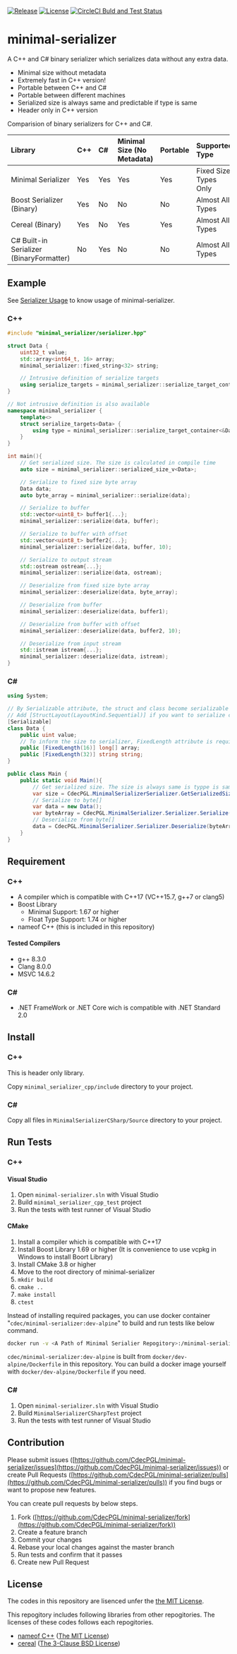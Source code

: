 [![Release](https://img.shields.io/github/v/release/CdecPGL/minimal-serializer?include_prereleases&sort=semver)](https://github.com/CdecPGL/minimal-serializer/releases)
[![License](https://img.shields.io/github/license/CdecPGL/minimal-serializer)](https://github.com/CdecPGL/minimal-serializer/blob/master/LICENSE)
[![CircleCI Buld and Test Status](https://circleci.com/gh/CdecPGL/minimal-serializer/tree/master.svg?style=shield)](https://circleci.com/gh/CdecPGL/minimal-serializer/tree/master)

# minimal-serializer

A C++ and C# binary serializer which serializes data without any extra data.

- Minimal size without metadata
- Extremely fast in C++ version!
- Portable between C++ and C#
- Portable between different machines
- Serialized size is always same and predictable if type is same
- Header only in C++ version

Comparision of binary serializers for C++ and C#.

|Library|C++|C#|Minimal Size (No Metadata)|Portable|Supported Type|
|:---|:---|:---|:---|:---|:---|
|Minimal Serializer|Yes|Yes|Yes|Yes|Fixed Size Types Only|
|Boost Serializer (Binary)|Yes|No|No|No|Almost All Types|
|Cereal (Binary)|Yes|No|Yes|Yes|Almost All Types|
|C# Built-in Serializer (BinaryFormatter)|No|Yes|No|No|Almost All Types|

## Example

See [Serializer Usage](documents/serializer.md) to know usage of minimal-serializer.

### C++

```cpp
#include "minimal_serializer/serializer.hpp"

struct Data {
    uint32_t value;
    std::array<int64_t, 16> array;
    minimal_serializer::fixed_string<32> string;

    // Intrusive definition of serialize targets
    using serialize_targets = minimal_serializer::serialize_target_container<&Data::value, &Data::array, &Data::string>;
}

// Not intrusive definition is also available
namespace minimal_serializer {
    template<>
    struct serialize_targets<Data> {
        using type = minimal_serializer::serialize_target_container<&Data::value, &Data::array, &Data::string>;
    }
}

int main(){
    // Get serialized size. The size is calculated in compile time
    auto size = minimal_serializer::serialized_size_v<Data>;

    // Serialize to fixed size byte array
    Data data;
    auto byte_array = minimal_serializer::serialize(data);

    // Serialize to buffer
    std::vector<uint8_t> buffer1{...};
    minimal_serializer::serialize(data, buffer);

    // Serialize to buffer with offset
    std::vector<uint8_t> buffer2{...};
    minimal_serializer::serialize(data, buffer, 10);

    // Serialize to output stream
    std::ostream ostream{...};
    minimal_serializer::serialize(data, ostream);

    // Deserialize from fixed size byte array
    minimal_serializer::deserialize(data, byte_array);

    // Deserialize from buffer
    minimal_serializer::deserialize(data, buffer1);

    // Deserialize from buffer with offset
    minimal_serializer::deserialize(data, buffer2, 10);

    // Deserialize from input stream
    std::istream istream{...};
    minimal_serializer::deserialize(data, istream);
}
```

### C#

```csharp
using System;

// By Serializable attribute, the struct and class become serializable with minimal-serializer
// Add [StructLayout(LayoutKind.Sequential)] if you want to serialize class
[Serializable]
class Data {
    public uint value;
    // To inform the size to serializer, FixedLength attribute is required
    public [FixedLength(16)] long[] array;
    public [FixedLength(32)] string string;
}

public class Main {
    public static void Main(){
        // Get serialized size. The size is always same is typpe is same
        var size = CdecPGL.MinimalSerializerSerializer.GetSerializedSize<Data>();
        // Serialize to byte[]
        var data = new Data();
        var byteArray = CdecPGL.MinimalSerializer.Serializer.Serialize(data);
        // Deserialize from byte[]
        data = CdecPGL.MinimalSerializer.Serializer.Deserialize(byteArray);
    }
}
```

## Requirement

### C++

- A compiler which is compatible with C++17 (VC++15.7, g++7 or clang5)
- Boost Library
  - Minimal Support: 1.67 or higher
  - Float Type Support: 1.74 or higher
- nameof C++ (this is included in this repository)

#### Tested Compilers

- g++ 8.3.0
- Clang 8.0.0
- MSVC 14.6.2

### C#

- .NET FrameWork or .NET Core wich is compatible with .NET Standard 2.0

## Install

### C++

This is header only library.

Copy `minimal_serializer_cpp/include` directory to your project.

### C#

Copy all files in `MinimalSerializerCSharp/Source` directory to your project.

## Run Tests

### C++

#### Visual Studio

1. Open `minimal-serializer.sln` with Visual Studio
1. Build `minimal_serializer_cpp_test` project
1. Run the tests with test runner of Visual Studio

#### CMake

1. Install a compiler which is compatible with C++17
1. Install Boost Library 1.69 or higher (It is convenience to use vcpkg in Windows to install Boort Library)
1. Install CMake 3.8 or higher
1. Move to the root directory of minimal-serializer
1. `mkdir build`
1. `cmake ..`
1. `make install`
1. `ctest`

Instead of installing required packages, you can use docker container "`cdec/minimal-serializer:dev-alpine`" to build and run tests like below command.

```bash
docker run -v <A Path of Minimal Serialier Repogitory>:/minimal-serializer -itd cdec/minimal-serializer:dev-alpine
```

`cdec/minimal-serializer:dev-alpine` is built from `docker/dev-alpine/Dockerfile` in this repository.
You can build a docker image yourself with `docker/dev-alpine/Dockerfile` if you need.

### C#

1. Open `minimal-serializer.sln` with Visual Studio
1. Build `MinimalSerializerCSharpTest` project
1. Run the tests with test runner of Visual Studio

## Contribution

Please submit issues ([https://github.com/CdecPGL/minimal-serializer/issues](https://github.com/CdecPGL/minimal-serializer/issues)) or create Pull Requests ([https://github.com/CdecPGL/minimal-serializer/pulls](https://github.com/CdecPGL/minimal-serializer/pulls)) if you find bugs or want to propose new features.

You can create pull requests by below steps.

1. Fork ([https://github.com/CdecPGL/minimal-serializer/fork](https://github.com/CdecPGL/minimal-serializer/fork))
1. Create a feature branch
1. Commit your changes
1. Rebase your local changes against the master branch
1. Run tests and confirm that it passes
1. Create new Pull Request

## License

The codes in this repository are lisenced unfer the [the MIT License](https://github.com/CdecPGL/minimal-serializer/blob/master/LICENSE).

This repogitory includes following libraries from other repogitories. The licenses of these codes follows each repogitories.

- [nameof C++](https://github.com/Neargye/nameof) ([The MIT License](https://github.com/Neargye/nameof/blob/master/LICENSE))
- [cereal](https://github.com/USCiLab/cereal) ([The 3-Clause BSD License](https://github.com/USCiLab/cereal/blob/master/LICENSE))
